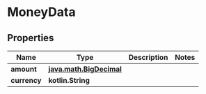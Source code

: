 
# MoneyData

## Properties
| Name | Type | Description | Notes |
| ------------ | ------------- | ------------- | ------------- |
| **amount** | [**java.math.BigDecimal**](java.math.BigDecimal.md) |  |  |
| **currency** | **kotlin.String** |  |  |



